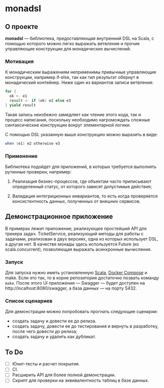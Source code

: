 # monadsl

## О проекте

**monadsl** — библиотека, предоставляющая внутренний DSL на Scala, с помощью которого можно легко выражать ветвление и прочие управляющие конструкции для монадических вычислений.

### Мотивация

К монадическим выражениям неприменимы привычные управляющие конструкции, например if-else, так как тип результат обернут в монадический контейнер. Ниже один из вариантов записи ветвления:
```scala
for {
  ok <- e1
  result <- if (ok) e2 else e3
} yield result
```

Такая запись неизбежно замедляет как чтение этого кода, так и процесс написания, поскольку необходимо нагромождать сложные синтаксические конструкции вокруг элементарной логики.

С помощью DSL указанную выше конструкцию можно выразить в виде:
```scala
when (e1) e2 otherwise e3
```

### Применение

Библиотека подойдет для приложений, в которых требуется выполнять рутинные проверки, например:

1. Реализация бизнес-процессов, где объектам часто приписывают определенный статус, от которого зависят допустимые действия;

2. Валидация интегриционных инвариантов, то есть когда проверяется консистентность данных, полученных от внешних сервисов.

## Демонстрационное приложение

В примерах лежит приложение, реализующее простейший API для трекера задач. TicketService, реализующий методы для работы с задачами, реализован в двух версиях, одна из которых использует DSL, а другая нет. В качестве монады здесь используется Future (из scala.concurrent), позволяющая выражать асинхронные вычисления.

### Запуск

Для запуска нужно иметь установленную [Scala](https://www.scala-lang.org/download/), [Docker Compose](https://docs.docker.com/compose/install/) и make. Если это так, то в корне репозитория достаточно позвать команду `make`. После этого UI приложения — Swagger — будет доступен на http://localhost:8080/swagger, а база данных — на порту 5432.

### Список сценариев

Для демонстрации можно попробовать прогнать следующие сценарии:
* создать задачу и довести ее до релиза.
* создать задачу, довести ее до тестирования и вернуть в разработку, после чего довести до релиза;
* создать задачу и удалить как дубликат.

## To Do

- [ ] Юнит-тесты и расчет покрытия.
- [ ] CI.
- [ ] Расширить API для более полной демонстрации.
- [ ] Скрипт для проверки на эквивалентность таблиц в базе данных.
